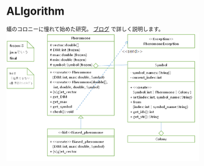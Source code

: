 # ALIgorithm
蟻のコロニーに憧れて始めた研究。
[ブログ](https://912.hateblo.jp/archive/category/%E8%9F%BB%E3%82%B4%E3%83%AA%E3%82%BA%E3%83%A0) で詳しく説明します。
![](クラス図2.png)
